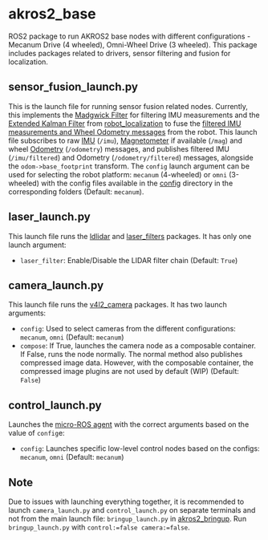 # akros2_base
ROS2 package to run AKROS2 base nodes with different configurations - Mecanum Drive (4 wheeled), Omni-Wheel Drive (3 wheeled). This package includes packages related to drivers, sensor filtering and fusion for localization.

## sensor_fusion_launch.py
This is the launch file for running sensor fusion related nodes. Currently, this implements the [Madgwick Filter](https://github.com/CCNYRoboticsLab/imu_tools/tree/humble/imu_filter_madgwick) for filtering IMU measurements and the [Extended Kalman Filter](https://ahrs.readthedocs.io/en/latest/filters/ekf.html) from [robot_localization](https://docs.ros.org/en/melodic/api/robot_localization/html/state_estimation_nodes.html) to fuse the [filtered IMU measurements and Wheel Odometry messages](https://docs.ros.org/en/melodic/api/robot_localization/html/preparing_sensor_data.html) from the robot. This launch file subscribes to raw [IMU](https://docs.ros.org/en/noetic/api/sensor_msgs/html/msg/Imu.html) (```/imu```), [Magnetometer](https://docs.ros.org/en/noetic/api/sensor_msgs/html/msg/MagneticField.html) if available (```/mag```) and wheel [Odometry](https://docs.ros.org/en/noetic/api/nav_msgs/html/msg/Odometry.html) (```/odometry```) messages, and publishes filtered IMU (```/imu/filtered```) and Odometry (```/odometry/filtered```) messages, alongside the ```odom->base_footprint``` transform. The ```config``` launch argument can be used for selecting the robot platform: ```mecanum``` (4-wheeled) or ```omni``` (3-wheeled) with the config files available in the [config](https://github.com/adityakamath/akros2_navigation/tree/humble/config) directory in the corresponding folders (Default: ```mecanum```). 

## laser_launch.py
This launch file runs the [ldlidar](https://github.com/linorobot/ldlidar) and [laser_filters](https://github.com/ros-perception/laser_filters) packages. It has only one launch argument:

* ```laser_filter```: Enable/Disable the LIDAR filter chain (Default: ```True```)

## camera_launch.py
This launch file runs the [v4l2_camera](https://gitlab.com/boldhearts/ros2_v4l2_camera) packages. It has two launch arguments:

* ```config```: Used to select cameras from the different configurations: ```mecanum```, ```omni``` (Default: ```mecanum```)
* ```compose```: If True, launches the camera node as a composable container. If False, runs the node normally. The normal method also publishes compressed image data. However, with the composable container, the compressed image plugins are not used by default (WIP) (Default: ```False```)

## control_launch.py
Launches the [micro-ROS agent](https://github.com/micro-ROS/micro-ROS-Agent) with the correct arguments based on the value of ```config```e:

* ```config```: Launches specific low-level control nodes based on the configs: ```mecanum```, ```omni``` (Default: ```mecanum```)

## Note
Due to issues with launching everything together, it is recommended to launch ```camera_launch.py``` and ```control_launch.py``` on separate terminals and not from the main launch file: ```bringup_launch.py``` in [akros2_bringup](). Run ```bringup_launch.py``` with ```control:=false camera:=false```.
